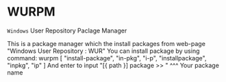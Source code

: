 # WURPM
`Windows` User Repository Paclage Manager


This is a package manager which the install packages from web-page "Windows User Repository : WUR"
You can install package by using command: wurpm [ "install-package", "in-pkg", "i-p", "installpackage", "inpkg", "ip" ]
And enter to input "[{ path }] package >>    "
                                          ^^^
                                   Your package name
